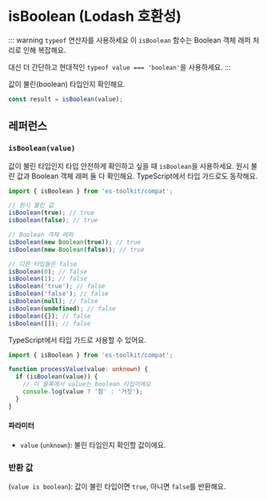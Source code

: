# isBoolean (Lodash 호환성)

::: warning `typeof` 연산자를 사용하세요
이 `isBoolean` 함수는 Boolean 객체 래퍼 처리로 인해 복잡해요.

대신 더 간단하고 현대적인 `typeof value === 'boolean'`을 사용하세요.
:::

값이 불린(boolean) 타입인지 확인해요.

```typescript
const result = isBoolean(value);
```

## 레퍼런스

### `isBoolean(value)`

값이 불린 타입인지 타입 안전하게 확인하고 싶을 때 `isBoolean`을 사용하세요. 원시 불린 값과 Boolean 객체 래퍼 둘 다 확인해요. TypeScript에서 타입 가드로도 동작해요.

```typescript
import { isBoolean } from 'es-toolkit/compat';

// 원시 불린 값
isBoolean(true); // true
isBoolean(false); // true

// Boolean 객체 래퍼
isBoolean(new Boolean(true)); // true
isBoolean(new Boolean(false)); // true

// 다른 타입들은 false
isBoolean(0); // false
isBoolean(1); // false
isBoolean('true'); // false
isBoolean('false'); // false
isBoolean(null); // false
isBoolean(undefined); // false
isBoolean({}); // false
isBoolean([]); // false
```

TypeScript에서 타입 가드로 사용할 수 있어요.

```typescript
import { isBoolean } from 'es-toolkit/compat';

function processValue(value: unknown) {
  if (isBoolean(value)) {
    // 이 블록에서 value는 boolean 타입이에요
    console.log(value ? '참' : '거짓');
  }
}
```

#### 파라미터

- `value` (`unknown`): 불린 타입인지 확인할 값이에요.

### 반환 값

(`value is boolean`): 값이 불린 타입이면 `true`, 아니면 `false`를 반환해요.
